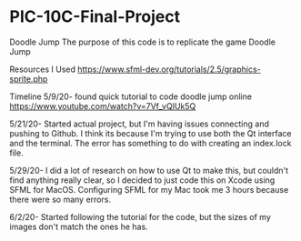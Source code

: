 # PIC-10C-Final-Project

Doodle Jump
The purpose of this code is to replicate the game Doodle Jump

Resources I Used
    https://www.sfml-dev.org/tutorials/2.5/graphics-sprite.php

Timeline
5/9/20- found quick tutorial to code doodle jump online
    https://www.youtube.com/watch?v=7Vf_vQIUk5Q
    
5/21/20- Started actual project, but I'm having issues connecting and pushing to Github. I think its because I'm trying to use both the Qt interface and the terminal. The error has something to do with creating an index.lock file.

5/29/20- I did a lot of research on how to use Qt to make this, but couldn't find anything really clear, so I decided to just code this on Xcode using SFML for MacOS.
    Configuring SFML for my Mac took me 3 hours because there were so many errors.
    
6/2/20- Started following the tutorial for the code, but the sizes of my images don't match the ones he has.
  
